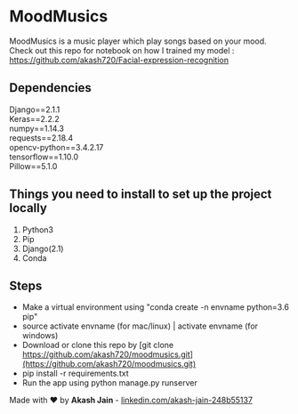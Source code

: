 # MoodMusics
MoodMusics is a music player which play songs based on your mood.<br />
Check out this repo for notebook on how I trained my model : https://github.com/akash720/Facial-expression-recognition

## Dependencies
Django==2.1.1 <br />
Keras==2.2.2  <br />
numpy==1.14.3 <br />
requests==2.18.4  <br />
opencv-python==3.4.2.17 <br />
tensorflow==1.10.0  <br />
Pillow==5.1.0 <br />

## Things you need to install to set up the project locally

1. Python3
2. Pip
3. Django(2.1)
4. Conda

## Steps
- Make a virtual environment using "conda create -n envname python=3.6 pip"
- source activate envname (for mac/linux) | activate envname (for windows)
- Download or clone this repo by [git clone https://github.com/akash720/moodmusics.git](https://github.com/akash720/moodmusics.git)
- pip install -r requirements.txt
- Run the app using python manage.py runserver

Made with :heart: by
**Akash Jain**  - [linkedin.com/akash-jain-248b55137](https://www.linkedin.com/in/akash-jain-248b55137/)
